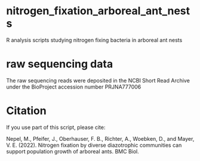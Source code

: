 # nitrogen_fixation_arboreal_ant_nests

R analysis scripts studying nitrogen fixing bacteria in arboreal ant nests


# raw sequencing data

The raw sequencing reads were deposited in the NCBI Short Read Archive under the BioProject accession number PRJNA777006


# Citation

If you use part of this script, please cite:

Nepel, M., Pfeifer, J., Oberhauser, F. B., Richter, A., Woebken, D., and Mayer, V. E. (2022). Nitrogen fixation by diverse diazotrophic communities can support population growth of arboreal ants. BMC Biol.

